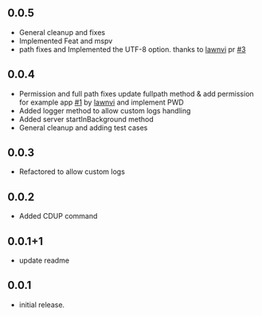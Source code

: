 ## 0.0.5
* General cleanup and fixes
* Implemented Feat and mspv
* path fixes and Implemented the UTF-8 option. thanks to [lawnvi](https://github.com/lawnvi) pr [#3](https://github.com/abdelaziz-mahdy/ftp_server/pull/3)

## 0.0.4
* Permission and full path fixes update fullpath method & add permission for example app [#1](https://github.com/abdelaziz-mahdy/ftp_server/pull/1)  by [lawnvi](https://github.com/lawnvi) and implement PWD 
* Added logger method to allow custom logs handling
* Added server startInBackground method
* General cleanup and adding test cases

## 0.0.3
* Refactored to allow custom logs 
## 0.0.2
* Added CDUP command 
## 0.0.1+1
* update readme
## 0.0.1

* initial release.
